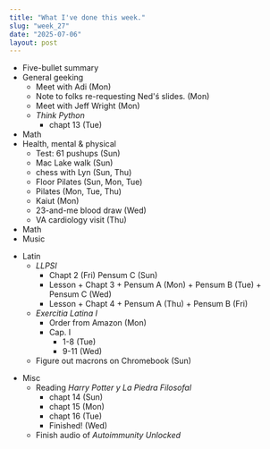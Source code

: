 ```yaml
---
title: "What I've done this week."
slug: "week_27"
date: "2025-07-06"
layout: post
---
```


* Five-bullet summary
* General geeking
    - Meet with Adi (Mon)
    - Note to folks re-requesting Ned'ś slides. (Mon)
    - Meet with Jeff Wright (Mon)
    - *Think Python*
        - chapt 13 (Tue)
* Math
* Health, mental & physical
    - Test: 61 pushups (Sun)
    - Mac Lake walk (Sun)
    - chess with Lyn (Sun, Thu)
    - Floor Pilates (Sun, Mon, Tue)
    - Pilates (Mon, Tue, Thu)
    - Kaiut (Mon)
    - 23-and-me blood draw (Wed)
    - VA cardiology visit (Thu)
* Math
* Music
- Latin
    - *LLPSI*
        - Chapt 2 (Fri) Pensum C (Sun)
        - Lesson + Chapt 3 + Pensum A (Mon) + Pensum B (Tue) + Pensum C (Wed)
        - Lesson + Chapt 4 + Pensum A (Thu) + Pensum B (Fri)
    - *Exercitia Latina I*
        - Order from Amazon (Mon)
        - Cap. I
            - 1-8 (Tue)
            - 9-11 (Wed)
    - Figure out macrons on Chromebook (Sun)
* Misc
    - Reading *Harry Potter y La Piedra Filosofal*
        - chapt 14 (Sun)
        - chapt 15 (Mon)
        - chapt 16 (Tue)
        - Finished! (Wed)
    - Finish audio of *Autoimmunity Unlocked*
